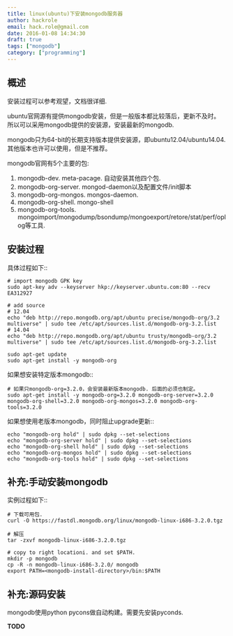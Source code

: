 ```yaml
---
title: linux(ubuntu)下安装mongodb服务器
author: hackrole
email: hack.role@gmail.com
date: 2016-01-08 14:34:30
draft: true
tags: ["mongodb"]
category: ["programming"]
---
```





概述
----

安装过程可以参考观望，文档很详细.

ubuntu官网源有提供mongodb安装，但是一般版本都比较落后，更新不及时。
所以可以采用mongodb提供的安装源，安装最新的mongodb.

mongodb只为64-bit的长期支持版本提供安装源，即ubuntu12.04/ubuntu14.04. 其他版本也许可以使用，但是不推荐。

mongodb官网有5个主要的包:
1) mongodb-dev. meta-pacage. 自动安装其他四个包.
2) mongodb-org-server. mongod-daemon以及配置文件/init脚本
3) mongodb-org-mongos. mongos-daemon.
4) mongodb-org-shell. mongo-shell
5) mongodb-org-tools. mongoimport/mongodump/bsondump/mongoexport/retore/stat/perf/oplog等工具.

安装过程
--------

具体过程如下::

    # import mongodb GPK key
    sudo apt-key adv --keyserver hkp://keyserver.ubuntu.com:80 --recv EA312927

    # add source
    # 12.04
    echo "deb http://repo.mongodb.org/apt/ubuntu precise/mongodb-org/3.2 multiverse" | sudo tee /etc/apt/sources.list.d/mongodb-org-3.2.list
    # 14.04
    echo "deb http://repo.mongodb.org/apt/ubuntu trusty/mongodb-org/3.2 multiverse" | sudo tee /etc/apt/sources.list.d/mongodb-org-3.2.list

    sudo apt-get update
    sudo apt-get install -y mongodb-org


如果想安装特定版本mongodb::

    # 如果只mongodb-org=3.2.0，会安装最新版本mongodb. 后面的必须也制定。
    sudo apt-get install -y mongodb-org=3.2.0 mongodb-org-server=3.2.0 mongodb-org-shell=3.2.0 mongodb-org-mongos=3.2.0 mongodb-org-tools=3.2.0


如果想使用老版本mongodb，同时阻止upgrade更新::

    echo "mongodb-org hold" | sudo dpkg --set-selections
    echo "mongodb-org-server hold" | sudo dpkg --set-selections
    echo "mongodb-org-shell hold" | sudo dpkg --set-selections
    echo "mongodb-org-mongos hold" | sudo dpkg --set-selections
    echo "mongodb-org-tools hold" | sudo dpkg --set-selections


补充:手动安装mongodb
--------------------

实例过程如下::

    # 下载可用包.
    curl -O https://fastdl.mongodb.org/linux/mongodb-linux-i686-3.2.0.tgz

    # 解压
    tar -zxvf mongodb-linux-i686-3.2.0.tgz

    # copy to right locationi. and set $PATH.
    mkdir -p mongodb
    cp -R -n mongodb-linux-i686-3.2.0/ mongodb
    export PATH=<mongodb-install-directory>/bin:$PATH

补充:源码安装
-------------

mongodb使用python pycons做自动构建。需要先安装pyconds.

**TODO**

